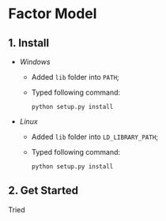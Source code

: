 # Factor Model

## 1. Install

  * *Windows*

    * Added ``lib`` folder into ``PATH``;

    * Typed following command:
      ```
      python setup.py install
      ```


  * *Linux*

    * Added ``lib`` folder into ``LD_LIBRARY_PATH``;

    * Typed following command:
      ```
      python setup.py install
      ```

## 2. Get Started

Tried 
